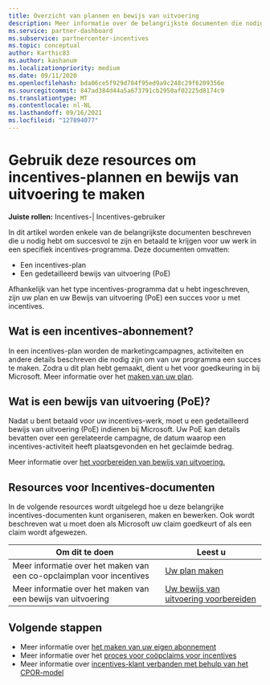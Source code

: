 ```yaml
---
title: Overzicht van plannen en bewijs van uitvoering
description: Meer informatie over de belangrijkste documenten die nodig zijn voor incentives, waaronder een plan voor claims voor incentives voor samenwerking en een gedetailleerd bewijs van uitvoering (PoE).
ms.service: partner-dashboard
ms.subservice: partnercenter-incentives
ms.topic: conceptual
author: Karthic83
ms.author: kashanum
ms.localizationpriority: medium
ms.date: 09/11/2020
ms.openlocfilehash: bda06ce5f929d784f95ed9a9c248c29f6209356e
ms.sourcegitcommit: 847ad384d44a5a673791cb2950af02225d8174c9
ms.translationtype: MT
ms.contentlocale: nl-NL
ms.lasthandoff: 09/16/2021
ms.locfileid: "127894077"
---
```

# <a name="use-these-resources-to-help-you-create-incentives-plans-and-proofs-of-execution"></a>Gebruik deze resources om incentives-plannen en bewijs van uitvoering te maken

**Juiste rollen:** Incentives-| Incentives-gebruiker

In dit artikel worden enkele van de belangrijkste documenten beschreven die u nodig hebt om succesvol te zijn en betaald te krijgen voor uw werk in een specifiek incentives-programma. Deze documenten omvatten:

- Een incentives-plan
- Een gedetailleerd bewijs van uitvoering (PoE)

Afhankelijk van het type incentives-programma dat u hebt ingeschreven, zijn uw plan en uw Bewijs van uitvoering (PoE) een succes voor u met incentives.

## <a name="what-is-an-incentives-plan"></a>Wat is een incentives-abonnement?

In een incentives-plan worden de marketingcampagnes, activiteiten en andere details beschreven die nodig zijn om van uw programma een succes te maken. Zodra u dit plan hebt gemaakt, dient u het voor goedkeuring in bij Microsoft. Meer informatie over het [maken van uw plan](incentives-create-your-plan.md).

## <a name="what-is-a-proof-of-execution-poe"></a>Wat is een bewijs van uitvoering (PoE)?

Nadat u bent betaald voor uw incentives-werk, moet u een gedetailleerd bewijs van uitvoering (PoE) indienen bij Microsoft. Uw PoE kan details bevatten over een gerelateerde campagne, de datum waarop een incentives-activiteit heeft plaatsgevonden en het geclaimde bedrag. 

Meer informatie over [het voorbereiden van bewijs van uitvoering.](incentives-prepare-your-proof-of-execution.md)

## <a name="incentives-document-resources"></a>Resources voor Incentives-documenten

In de volgende resources wordt uitgelegd hoe u deze belangrijke incentives-documenten kunt organiseren, maken en bewerken. Ook wordt beschreven wat u moet doen als Microsoft uw claim goedkeurt of als een claim wordt afgewezen.

|  **Om dit te doen**  |  **Leest u**  |
|--------------|-----------|
| Meer informatie over het maken van een co-opclaimplan voor incentives | [Uw plan maken](incentives-create-your-plan.md)  |
Meer informatie over het maken van een bewijs van uitvoering | [Uw bewijs van uitvoering voorbereiden](incentives-prepare-your-proof-of-execution.md)  |

## <a name="next-steps"></a>Volgende stappen

- Meer informatie over [het maken van uw eigen abonnement](incentives-create-your-plan.md)
- Meer informatie over het [proces voor coöpclaims voor incentives](claims-overview.md)
- Meer informatie over [incentives-klant verbanden met behulp van het CPOR-model](submit-osa-claim.md)
